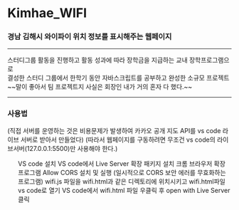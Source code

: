 <h1>Kimhae_WIFI</h1>
<h3>경남 김해시 와이파이 위치 정보를 표시해주는 웹페이지</h3>
<hr>
스터디그룹 활동을 진행하고 활동 성과에 따라 장학금을 지급하는 교내 장학프로그램으로<br>
결성한 스터디 그룹에서 한학기 동안 자바스크립트를 공부하고 완성한 소규모 프로젝트<br>
~~말이 좋아서 팀 프로젝트지 사실은 회장인 내가 거의 혼자 다 했다.~~
<hr>
<h3>사용법</h3>
(직접 서버를 운영하는 것은 비용문제가 발생하여 카카오 공개 지도 API를 vs code 라이브 서버로 받아서 만들었다)
(따라서 웹페이지를 구동하려면 무조건 vs code의 라이브서버(127.0.0.1:5500)만 사용해야 한다.)
<ul>
  <l1>VS code 설치</li>
  <l1>VS code에서 Live Server 확장 패키지 설치</li>
  <l1>크롬 브라우저 확장 프로그램 Allow CORS 설치 및 실행 (일시적으로 CORS 보안 에러를 무효화하는 프로그램)</li>
  <l1>wifi.js 파일을 wifi.html과 같은 디렉토리에 위치시키고 wifi.html파일 vs code로 열기</li>
  <l1>VS code에서 wifi.html 파일 우클릭 후 open with Live Server 클릭</li>
</ul>
